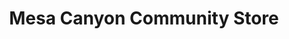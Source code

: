 ---
title: "Mesa Canyon Community Store"
url: /tohajiilee/mesa-canyon-community-store/
shop: Dorfladen
---